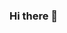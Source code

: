 ### Hi there 👋

<!--
**vrutikshyani/vrutikshyani** is a ✨ _special_ ✨ repository because its `README.md` (this file) appears on your GitHub profile.

Here are some ideas to get you started:

- 🔭 I’m currently working on making cool games.
- 🌱 I’m currently learning unity to make unique games.
- 👯 I’m looking to collaborate on sharing my ideas.
- 🤔 I’m looking for help with learning Github.
- 💬 Ask me about my passion and you will be amazed!
- 📫 How to reach me: vshyani0@gmail.com
- 😄 Pronouns: People call me cute lol!
- ⚡ Fun fact: Always Excited to learn new things!
-->
